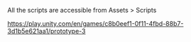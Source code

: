 All the scripts are accessible from Assets > Scripts

https://play.unity.com/en/games/c8b0eef1-0f11-4fbd-88b7-3d1b5e621aa1/prototype-3
